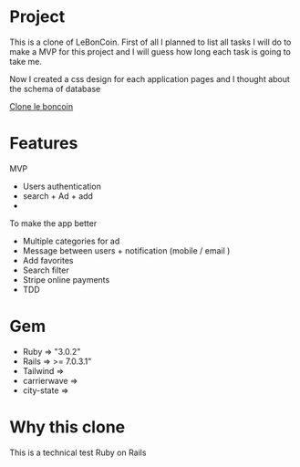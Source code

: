 # Project

This is a clone of LeBonCoin.  First of all I planned to list all tasks I will do to make a MVP for this project and I will guess how long each task is going to take me.

Now I created a css design for each application pages and I thought about the schema of database 

[Clone le boncoin](https://grandiose-cormorant-7de.notion.site/Clone-le-boncoin-20d90e1d59ad4d678f53736765474998)

# Features

MVP

- Users authentication
- search + Ad + add
- 

To make the app better

- Multiple categories for ad
- Message between users + notification (mobile / email )
- Add favorites
- Search filter
- Stripe online payments
- TDD

# Gem

- Ruby ⇒ "3.0.2"
- Rails ⇒ >= 7.0.3.1"
- Tailwind ⇒
- carrierwave ⇒
- city-state ⇒

# Why this clone

This is a technical test Ruby on Rails
